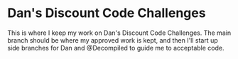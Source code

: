 # Dan's Discount Code Challenges

This is where I keep my work on Dan's Discount Code Challenges.  The main branch should be where my approved work is kept, and then I'll start up side branches for Dan and @Decompiled to guide me to acceptable code.
